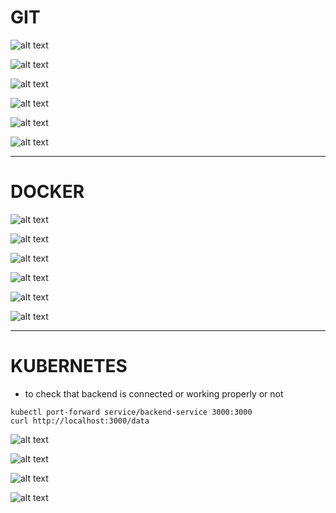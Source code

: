 GIT
========

![alt text](image1.png)

![alt text](image2.png)

![alt text](image3.png)

![alt text](image4.png)

![alt text](image5.png)

![alt text](image6.png)

-------------------
DOCKER
=======

![alt text](image7.png)

![alt text](image8.png)

![alt text](image9.png)

![alt text](image10.png)

![alt text](image11.png)

![alt text](image12.png)

----------------
KUBERNETES
===========

- to check that backend is connected or working properly or not 
```
kubectl port-forward service/backend-service 3000:3000
curl http://localhost:3000/data
```

![alt text](image13.png)

![alt text](image14.png)

![alt text](image15.png)

![alt text](image16.png)

